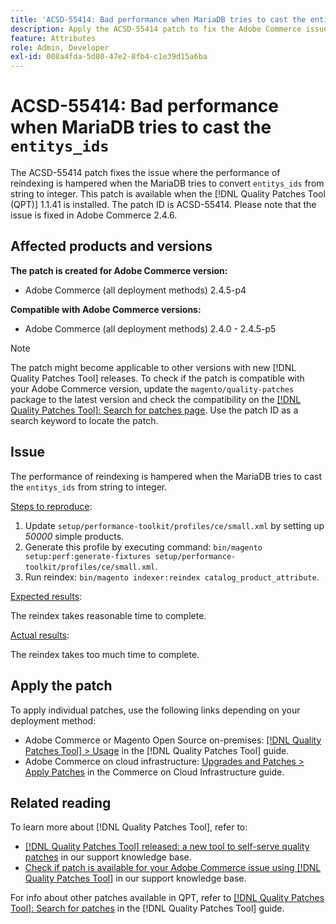 ```yaml
---
title: 'ACSD-55414: Bad performance when MariaDB tries to cast the entitys_ids'
description: Apply the ACSD-55414 patch to fix the Adobe Commerce issue when the MariaDB tries to convert `entitys_ids` from string to integer, it hampers the performance of reindexing.
feature: Attributes
role: Admin, Developer
exl-id: 008a4fda-5d80-47e2-8fb4-c1e39d15a6ba
---
```

# ACSD-55414: Bad performance when MariaDB tries to cast the `entitys_ids`

The ACSD-55414 patch fixes the issue where the performance of reindexing is hampered when the MariaDB tries to convert `entitys_ids` from string to integer. This patch is available when the [!DNL Quality Patches Tool (QPT)] 1.1.41 is installed. The patch ID is ACSD-55414. Please note that the issue is fixed in Adobe Commerce 2.4.6.

## Affected products and versions

**The patch is created for Adobe Commerce version:**

* Adobe Commerce (all deployment methods)  2.4.5-p4

**Compatible with Adobe Commerce versions:**

* Adobe Commerce (all deployment methods) 2.4.0 - 2.4.5-p5

>[!NOTE]
>
>The patch might become applicable to other versions with new [!DNL Quality Patches Tool] releases. To check if the patch is compatible with your Adobe Commerce version, update the `magento/quality-patches` package to the latest version and check the compatibility on the [[!DNL Quality Patches Tool]: Search for patches page](https://experienceleague.adobe.com/tools/commerce-quality-patches/index.html). Use the patch ID as a search keyword to locate the patch.

## Issue

The performance of reindexing is hampered when the MariaDB tries to cast the `entitys_ids` from string to integer.

<u>Steps to reproduce</u>:

1. Update `setup/performance-toolkit/profiles/ce/small.xml` by setting up *50000* simple products.
1. Generate this profile by executing command: `bin/magento setup:perf:generate-fixtures setup/performance-toolkit/profiles/ce/small.xml`.
1. Run reindex: `bin/magento indexer:reindex catalog_product_attribute`.

<u>Expected results</u>:

The reindex takes reasonable time to complete.

<u>Actual results</u>:

The reindex takes too much time to complete. 

## Apply the patch

To apply individual patches, use the following links depending on your deployment method:

* Adobe Commerce or Magento Open Source on-premises: [[!DNL Quality Patches Tool] > Usage](https://experienceleague.adobe.com/docs/commerce-operations/tools/quality-patches-tool/usage.html) in the [!DNL Quality Patches Tool] guide.
* Adobe Commerce on cloud infrastructure: [Upgrades and Patches > Apply Patches](https://experienceleague.adobe.com/docs/commerce-cloud-service/user-guide/develop/upgrade/apply-patches.html) in the Commerce on Cloud Infrastructure guide.

## Related reading

To learn more about [!DNL Quality Patches Tool], refer to:

* [[!DNL Quality Patches Tool] released: a new tool to self-serve quality patches](/help/announcements/adobe-commerce-announcements/magento-quality-patches-released-new-tool-to-self-serve-quality-patches.md) in our support knowledge base.
* [Check if patch is available for your Adobe Commerce issue using [!DNL Quality Patches Tool]](/help/support-tools/patches-available-in-qpt-tool/check-patch-for-magento-issue-with-magento-quality-patches.md) in our support knowledge base.

For info about other patches available in QPT, refer to [[!DNL Quality Patches Tool]: Search for patches](https://experienceleague.adobe.com/tools/commerce-quality-patches/index.html) in the [!DNL Quality Patches Tool] guide.
